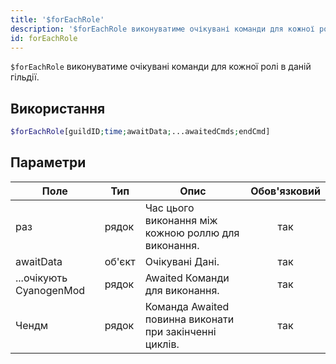 ```yaml
---
title: '$forEachRole'
description: '$forEachRole виконуватиме очікувані команди для кожної ролі у даній гільдії.'
id: forEachRole
---
```


`$forEachRole` виконуватиме очікувані команди для кожної ролі в даній гільдії.

## Використання

```php
$forEachRole[guildID;time;awaitData;...awaitedCmds;endCmd]
```

## Параметри

| Поле                    | Тип    | Опис                                                    | Обов'язковий |
| ----------------------- | ------ | ------------------------------------------------------- |:------------:|
| раз                     | рядок  | Час цього виконання між кожною роллю для виконання.     |     так      |
| awaitData               | об'єкт | Очікувані Дані.                                         |     так      |
| ...очікують CyanogenMod | рядок  | Awaited Команди для виконання.                          |     так      |
| Чендм                   | рядок  | Команда Awaited повинна виконати при закінченні циклів. |     так      |